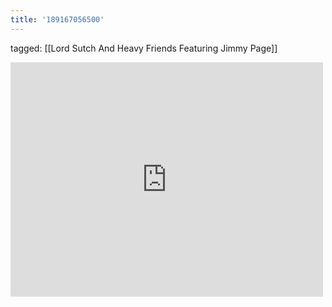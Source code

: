 ```yaml
---
title: '189167056500'
---
```

tagged: [[Lord Sutch And Heavy Friends Featuring Jimmy Page]]
<iframe allow="accelerometer; autoplay; clipboard-write; encrypted-media; gyroscope; picture-in-picture" allowfullscreen="" frameborder="0" height="375" id="youtube_iframe" src="https://www.youtube.com/embed/-6QWIa-UXx8?feature=oembed&amp;enablejsapi=1&amp;origin=https://safe.txmblr.com&amp;wmode=opaque" width="500"></iframe>